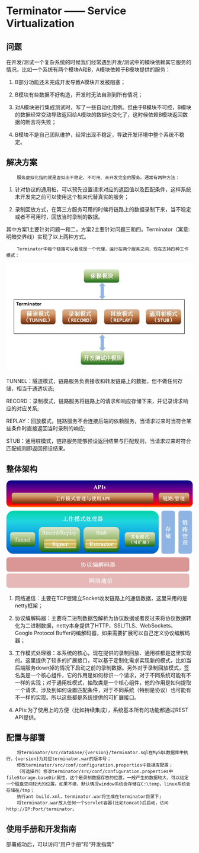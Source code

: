 Terminator —— Service Virtualization
==========

问题
----------
在开发/测试一个复杂系统的时候我们经常遇到开发/测试中的模块依赖其它服务的情况。比如一个系统有两个模块A和B，A模块依赖于B模块提供的服务：

1. B部分功能还未完成开发导致A模块开发被阻塞；

2. B模块有些数据不好构造，开发时无法自测到所有情况；

3. 对A模块进行集成测试时，写了一些自动化用例。但由于B模块不可控，B模块的数据经常变动导致返回给A模块的数据也变化了，这时候依赖B模块返回数据的断言将失败；

4. B模块不是自己团队维护，经常出现不稳定，导致开发环境中整个系统不稳定。

解决方案
----------

		服务虚拟化指的就是虚拟出不稳定、不可用、未开发完全的服务。通常有两种方法：

1. 针对协议的通用桩，可以预先设置请求对应的返回值以及匹配条件，这样系统未开发完之前可以使用这个桩来代替真实的服务；

2. 录制回放方式，在第三方服务可用的时候将链路上的数据录制下来，当不稳定或者不可用时，回放当时录制的数据。

其中方案1主要针对问题一和二，方案2主要针对问题三和四。Terminator（寓意:明暗交界线）实现了以上两种方式。

		Terminator中每个链路可以看成是一个代理，运行在两个服务之间，现在支持四种工作模式：

![Function Summary](WebContent/resources/images/function-summary.jpg)

TUNNEL：隧道模式，链路服务负责接收和转发链路上的数据，但不做任何存储，相当于通透状态;

RECORD：录制模式，链路服务将链路上的请求和响应存储下来，并记录请求响应的对应关系;

REPLAY：回放模式，链路服务不会连接后端的依赖服务，当请求过来时当符合某些条件时直接返回当时录制的响应;

STUB：通用桩模式，链路服务能够预设返回结果与匹配规则，当请求过来时符合匹配规则即返回预设结果。

整体架构
----------
![Terminator Architecture](WebContent/resources/images/intro/architecture.png)

1. 网络通信：主要在TCP层建立Socket收发链路上的通信数据，这里采用的是netty框架；

2. 协议编解码器：主要将二进制数据包解析为协议数据或者反过来将协议数据转化为二进制数据，netty本身提供了HTTP、SSL/TLS、WebSockets、Google Protocol Buffer的编解码器，如果需要扩展可以自己定义协议编解码器；

3. 工作模式处理器：本系统的核心，现在提供的录制回放、通用桩都是这里实现的。这里提供了较多的扩展接口，可以基于定制化需求实现新的模式，比如当后端服务down掉的情况下启动之前的录制数据。另外对于录制回放模式，签名类是一个核心组件，它的作用是如何标识一个请求，对于不同系统可能有不一样的实现；对于通用桩模式，抽取类是一个核心组件，他的作用是如何提取一个请求，涉及到如何设置匹配条件，对于不同系统（特别是协议）也可能有不一样的实现。所以这些都是系统提供的可扩展接口。

4. APIs:为了使用上的方便（比如持续集成），系统基本所有的功能都通过REST API提供。 

配置与部署
----------
		将terminator/src/database/{version}/terminator.sql在MySQL数据库中执行，{version}为对应terminator.war的版本号；
		修改terminator/src/conf/configuration.properties中数据库配置；
		（可选操作）修改terminator/src/conf/configuration.properties中fileStorage.baseDir属性，这个是录制数据存放的位置，一般产生的数据较大，可以给定一个磁盘空间较大的位置。如果不填，默认情况window系统会存储在C:\temp，linux系统会存储在/tmp；
		执行ant build.xml，terminator.war将生成在terminator目录下;
		将terminator.war放入任何一个servlet容器(比如tomcat)后启动，访问http://IP:Port/terminator。

使用手册和开发指南
----------
部署成功后，可以访问“用户手册”和“开发指南”